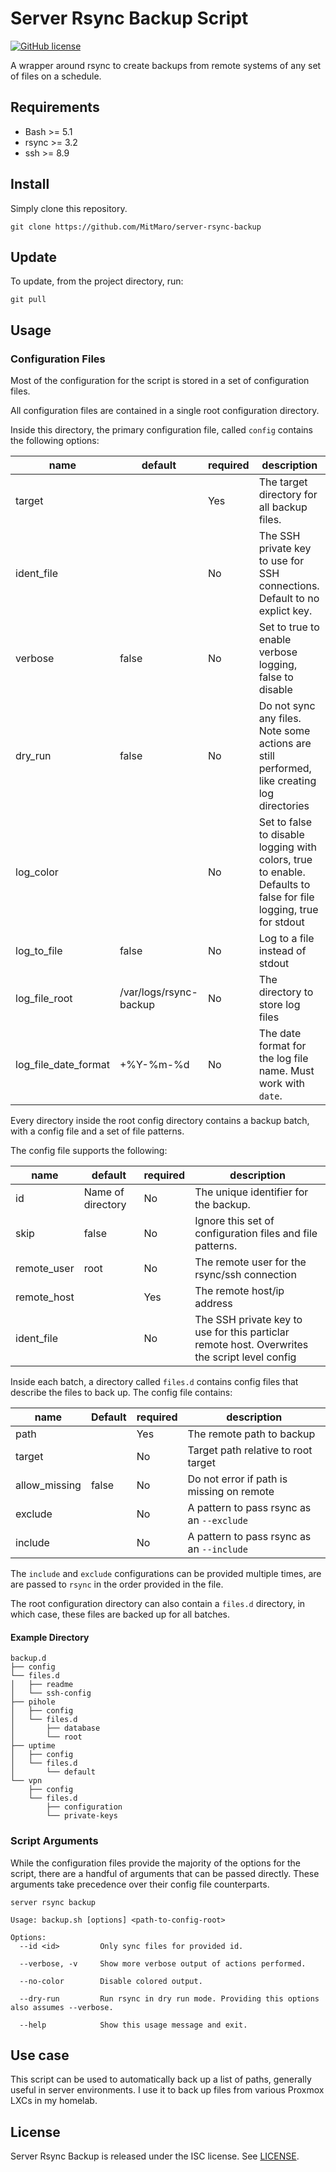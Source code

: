 # Server Rsync Backup Script

[![GitHub license](https://img.shields.io/badge/license-ISC-blue.svg)](https://raw.githubusercontent.com/MitMaro/server-rsync-backup/master/LICENSE.md)

A wrapper around rsync to create backups from remote systems of any set of files on a schedule.

## Requirements

- Bash >= 5.1
- rsync >= 3.2
- ssh >= 8.9

## Install

Simply clone this repository.

```shell
git clone https://github.com/MitMaro/server-rsync-backup
```

## Update

To update, from the project directory, run:

```shell
git pull
``` 

## Usage

### Configuration Files

Most of the configuration for the script is stored in a set of configuration files.

All configuration files are contained in a single root configuration directory.

Inside this directory, the primary configuration file, called `config` contains the following options:

| name                 | default                | required | description                                                                                                      |
|----------------------|------------------------|----------|------------------------------------------------------------------------------------------------------------------|
| target               |                        | Yes      | The target directory for all backup files.                                                                       |
| ident_file           |                        | No       | The SSH private key to use for SSH connections. Default to no explict key.                                       |
| verbose              | false                  | No       | Set to true to enable verbose logging, false to disable                                                          |
| dry_run              | false                  | No       | Do not sync any files. Note some actions are still performed, like creating log directories                      |
| log_color            |                        | No       | Set to false to disable logging with colors, true to enable. Defaults to false for file logging, true for stdout |
| log_to_file          | false                  | No       | Log to a file instead of stdout                                                                                  |
| log_file_root        | /var/logs/rsync-backup | No       | The directory to store log files                                                                                 |
| log_file_date_format | +%Y-%m-%d              | No       | The date format for the log file name. Must work with `date`.                                                    |

Every directory inside the root config directory contains a backup batch, with a config file and a set of file patterns.

The config file supports the following:

| name        | default           | required | description                                                                                   |
|-------------|-------------------|----------|-----------------------------------------------------------------------------------------------|
| id          | Name of directory | No       | The unique identifier for the backup.                                                         |
| skip        | false             | No       | Ignore this set of configuration files and file patterns.                                     |
| remote_user | root              | No       | The remote user for the rsync/ssh connection                                                  |
| remote_host |                   | Yes      | The remote host/ip address                                                                    |
| ident_file  |                   | No       | The SSH private key to use for this particlar remote host. Overwrites the script level config |

Inside each batch, a directory called `files.d` contains config files that describe the files to back up. The config file contains:

| name          | Default | required | description                               |
|---------------|---------|----------|-------------------------------------------|
| path          |         | Yes      | The remote path to backup                 |
| target        |         | No       | Target path relative to root target       |
| allow_missing | false   | No       | Do not error if path is missing on remote |
| exclude       |         | No       | A pattern to pass rsync as an `--exclude` |
| include       |         | No       | A pattern to pass rsync as an `--include` |

The `include` and `exclude` configurations can be provided multiple times, are are passed to `rsync` in the order provided in the file.

The root configuration directory can also contain a `files.d` directory, in which case, these files are backed up for all batches.

#### Example Directory

```
backup.d
├── config
└── files.d
│   ├── readme
│   └── ssh-config
├── pihole
│   ├── config
│   └── files.d
│       ├── database
│       └── root
├── uptime
│   ├── config
│   └── files.d
│       └── default
└── vpn
    ├── config
    └── files.d
        ├── configuration
        └── private-keys
```

### Script Arguments

While the configuration files provide the majority of the options for the script, there are a handful of arguments that can be passed directly. These arguments take precedence over their config file counterparts. 

```
server rsync backup

Usage: backup.sh [options] <path-to-config-root>

Options:
  --id <id>         Only sync files for provided id.

  --verbose, -v     Show more verbose output of actions performed.

  --no-color        Disable colored output.

  --dry-run         Run rsync in dry run mode. Providing this options also assumes --verbose.

  --help            Show this usage message and exit.

```

## Use case

This script can be used to automatically back up a list of paths, generally useful in server environments. I use it to back up files from various Proxmox LXCs in my homelab.

## License

Server Rsync Backup is released under the ISC license. See [LICENSE](LICENSE).
